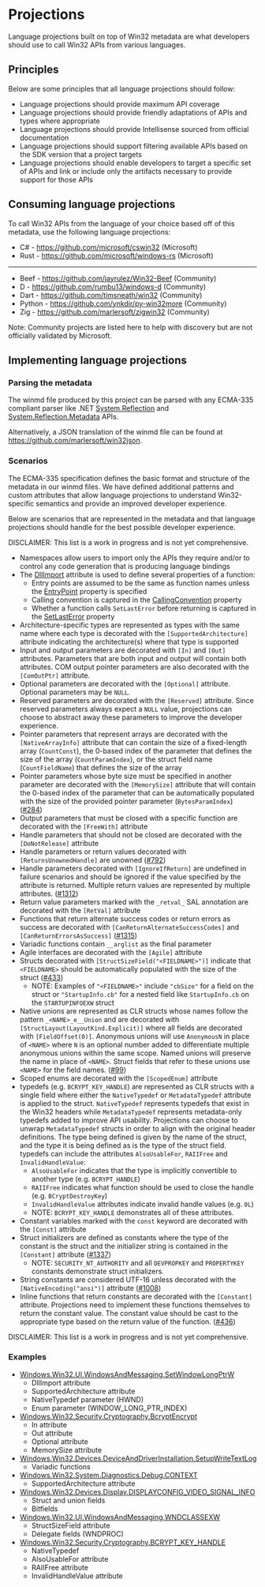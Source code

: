 # Projections

Language projections built on top of Win32 metadata are what developers should use to call Win32 APIs from various languages.

## Principles

Below are some principles that all language projections should follow:

* Language projections should provide maximum API coverage
* Language projections should provide friendly adaptations of APIs and types where appropriate
* Language projections should provide Intellisense sourced from official documentation
* Language projections should support filtering available APIs based on the SDK version that a project targets
* Language projections should enable developers to target a specific set of APIs and link or include only the artifacts necessary to provide support for those APIs

## Consuming language projections

To call Win32 APIs from the language of your choice based off of this metadata, use the following language projections:

* C# - https://github.com/microsoft/cswin32 (Microsoft)
* Rust - https://github.com/microsoft/windows-rs (Microsoft)
---
* Beef - https://github.com/jayrulez/Win32-Beef (Community)
* D - https://github.com/rumbu13/windows-d (Community)
* Dart - https://github.com/timsneath/win32 (Community)
* Python - https://github.com/ynkdir/py-win32more (Community)
* Zig - https://github.com/marlersoft/zigwin32 (Community)

Note: Community projects are listed here to help with discovery but are not officially validated by Microsoft.

## Implementing language projections

### Parsing the metadata

The winmd file produced by this project can be parsed with any ECMA-335 compliant parser like .NET [System.Reflection](https://docs.microsoft.com/dotnet/api/system.reflection?view=net-5.0) and [System.Reflection.Metadata](https://docs.microsoft.com/dotnet/api/system.reflection.metadata?view=net-5.0) APIs.

Alternatively, a JSON translation of the winmd file can be found at https://github.com/marlersoft/win32json.

### Scenarios

The ECMA-335 specification defines the basic format and structure of the metadata in our winmd files. We have defined additional patterns and custom attributes that allow language projections to understand Win32-specific semantics and provide an improved developer experience.

Below are scenarios that are represented in the metadata and that language projections should handle for the best possible developer experience.

DISCLAIMER: This list is a work in progress and is not yet comprehensive.

* Namespaces allow users to import only the APIs they require and/or to control any code generation that is producing language bindings
* The [DllImport](https://learn.microsoft.com/dotnet/api/system.runtime.interopservices.dllimportattribute) attribute is used to define several properties of a function:
  * Entry points are assumed to be the same as function names unless the [EntryPoint](https://learn.microsoft.com/dotnet/api/system.runtime.interopservices.dllimportattribute.entrypoint) property is specified
  * Calling convention is captured in the [CallingConvention](https://learn.microsoft.com/dotnet/api/system.runtime.interopservices.dllimportattribute.callingconvention) property
  * Whether a function calls `SetLastError` before returning is captured in the [SetLastError](https://learn.microsoft.com/dotnet/api/system.runtime.interopservices.dllimportattribute.setlasterror) property
* Architecture-specific types are represented as types with the same name where each type is decorated with the `[SupportedArchitecture]` attribute indicating the architecture(s) where that type is supported
* Input and output parameters are decorated with `[In]` and `[Out]` attributes. Parameters that are both input and output will contain both attributes. COM output pointer parameters are also decorated with the `[ComOutPtr]` attribute.
* Optional parameters are decorated with the `[Optional]` attribute. Optional parameters may be `NULL`.
* Reserved parameters are decorated with the `[Reserved]` attribute. Since reserved parameters always expect a `NULL` value, projections can choose to abstract away these parameters to improve the developer experience.
* Pointer parameters that represent arrays are decorated with the `[NativeArrayInfo]` attribute that can contain the size of a fixed-length array (`CountConst`), the 0-based index of the parameter that defines the size of the array (`CountParamIndex`), or the struct field name (`CountFieldName`) that defines the size of the array
* Pointer parameters whose byte size must be specified in another parameter are decorated with the `[MemorySize]` attribute that will contain the 0-based index of the parameter that can be automatically populated with the size of the provided pointer parameter (`BytesParamIndex`) ([#284](https://github.com/microsoft/win32metadata/issues/284))
* Output parameters that must be closed with a specific function are decorated with the `[FreeWith]` attribute
* Handle parameters that should not be closed are decorated with the `[DoNotRelease]` attribute
* Handle parameters or return values decorated with `[ReturnsUnownedHandle]` are unowned ([#792](https://github.com/microsoft/win32metadata/issues/792))
* Handle parameters decorated with `[IgnoreIfReturn]` are undefined in failure scenarios and should be ignored if the value specified by the attribute is returned. Multiple return values are represented by multiple attributes. ([#1312](https://github.com/microsoft/win32metadata/issues/1312))
* Return value parameters marked with the `_retval_` SAL annotation are decorated with the `[RetVal]` attribute
* Functions that return alternate success codes or return errors as success are decorated with `[CanReturnAlternateSuccessCodes]` and `[CanReturnErrorsAsSuccess]` ([#1315](https://github.com/microsoft/win32metadata/issues/1315))
* Variadic functions contain `__arglist` as the final parameter
* Agile interfaces are decorated with the `[Agile]` attribute
* Structs decorated with `[StructSizeField("<FIELDNAME>")]` indicate that `<FIELDNAME>` should be automatically populated with the size of the struct ([#433](https://github.com/microsoft/win32metadata/issues/433))
  * NOTE: Examples of `"<FIELDNAME>"` include `"cbSize"` for a field on the struct or `"StartupInfo.cb"` for a nested field like `StartupInfo.cb` on the `STARTUPINFOEXW` struct
* Native unions are represented as CLR structs whose names follow the pattern `_<NAME>_e__Union` and are decorated with `[StructLayout(LayoutKind.Explicit)]` where all fields are decorated with `[FieldOffset(0)]`. Anonymous unions will use `AnonymousN` in place of `<NAME>` where `N` is an optional number added to differentiate multiple anonymous unions within the same scope. Named unions will preserve the name in place of `<NAME>`. Struct fields that refer to these unions use `<NAME>` for the field names. ([#99](https://github.com/microsoft/win32metadata/issues/99))
* Scoped enums are decorated with the `[ScopedEnum]` attribute
* typedefs (e.g. `BCRYPT_KEY_HANDLE`) are represented as CLR structs with a single field where either the `NativeTypedef` or `MetadataTypedef` attribute is applied to the struct. `NativeTypedef` represents typedefs that exist in the Win32 headers while `MetadataTypedef` represents metadata-only typedefs added to improve API usability. Projections can choose to unwrap `MetadataTypedef` structs in order to align with the original header definitions. The type being defined is given by the name of the struct, and the type it is being defined as is the type of the struct field. typedefs can include the attributes `AlsoUsableFor`, `RAIIFree` and `InvalidHandleValue`:
  * `AlsoUsableFor` indicates that the type is implicitly convertible to another type (e.g. `BCRYPT_HANDLE`)
  * `RAIIFree` indicates what function should be used to close the handle (e.g. `BCryptDestroyKey`)
  * `InvalidHandleValue` attributes indicate invalid handle values (e.g. `0L`)
  * NOTE: `BCRYPT_KEY_HANDLE` demonstrates all of these attributes.
* Constant variables marked with the `const` keyword are decorated with the `[Const]` attribute
* Struct initializers are defined as constants where the type of the constant is the struct and the initializer string is contained in the `[Constant]` attribute ([#1337](https://github.com/microsoft/win32metadata/issues/1337))
  * NOTE: `SECURITY_NT_AUTHORITY` and all `DEVPROPKEY` and `PROPERTYKEY` constants demonstrate struct initializers.
* String constants are considered UTF-16 unless decorated with the `[NativeEncoding("ansi")]` attribute ([#1008](https://github.com/microsoft/win32metadata/issues/1008))
* Inline functions that return constants are decorated with the `[Constant]` attribute. Projections need to implement these functions themselves to return the constant value. The constant value should be cast to the appropriate type based on the return value of the function. ([#436](https://github.com/microsoft/win32metadata/issues/436))

DISCLAIMER: This list is a work in progress and is not yet comprehensive.

### Examples

* [Windows.Win32.UI.WindowsAndMessaging.SetWindowLongPtrW](https://learn.microsoft.com/windows/win32/api/winuser/nf-winuser-setwindowlongptrw)
  * DllImport attribute
  * SupportedArchitecture attribute
  * NativeTypedef parameter (HWND)
  * Enum parameter (WINDOW_LONG_PTR_INDEX)
* [Windows.Win32.Security.Cryptography.BcryptEncrypt](https://learn.microsoft.com/windows/win32/api/bcrypt/nf-bcrypt-bcryptencrypt)
  * In attribute
  * Out attribute
  * Optional attribute
  * MemorySize attribute
* [Windows.Win32.Devices.DeviceAndDriverInstallation.SetupWriteTextLog](https://learn.microsoft.com/windows/win32/api/setupapi/nf-setupapi-setupwritetextlog)
  * Variadic functions
* [Windows.Win32.System.Diagnostics.Debug.CONTEXT](https://learn.microsoft.com/windows/win32/api/winnt/ns-winnt-context)
  * SupportedArchitecture attribute
* [Windows.Win32.Devices.Display.DISPLAYCONFIG_VIDEO_SIGNAL_INFO](https://docs.microsoft.com/windows/win32/api/wingdi/ns-wingdi-displayconfig_video_signal_info)
  * Struct and union fields
  * Bitfields
* [Windows.Win32.UI.WindowsAndMessaging.WNDCLASSEXW](https://learn.microsoft.com/windows/win32/api/winuser/ns-winuser-wndclassexw)
  * StructSizeField attribute
  * Delegate fields (WNDPROC)
* [Windows.Win32.Security.Cryptography.BCRYPT_KEY_HANDLE](https://learn.microsoft.com/windows/win32/api/bcrypt/nf-bcrypt-bcryptimportkey)
  * NativeTypedef
  * AlsoUsableFor attribute
  * RAIIFree attribute
  * InvalidHandleValue attribute
